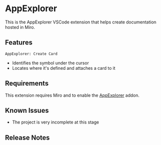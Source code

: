 # AppExplorer

This is the AppExplorer VSCode extension that helps create documentation hosted in Miro. 

## Features

`AppExplorer: Create Card`
- Identifies the symbol under the cursor
- Locates where it's defined and attaches a card to it

## Requirements

This extension requires Miro and to enable the [AppExplorer](https://miro.com/oauth/authorize/?response_type=code&client_id=3458764531189693223&redirect_uri=%2Fconfirm-app-install%2F) addon.

## Known Issues

- The project is very incomplete at this stage

## Release Notes
